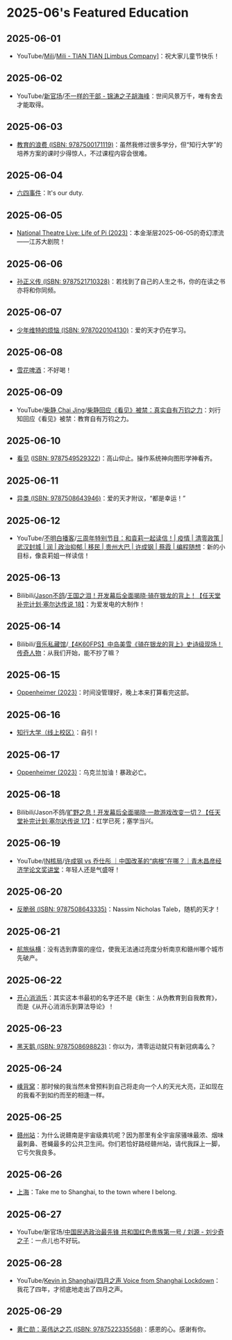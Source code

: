 # 2025-06's Featured Education

## 2025-06-01

- YouTube/[Mili](https://www.youtube.com/@ProjectMili)/[Mili - TIAN TIAN [Limbus Company]](https://youtu.be/szyPY8nbBF4)：祝大家儿童节快乐！

## 2025-06-02

- YouTube/[新官场](https://www.youtube.com/@新官场)/[不一样的干部 - 锦涛之子胡海峰](https://youtu.be/OUbggsiz9yU)：世间风景万千，唯有舍去才能取得。

## 2025-06-03

- [教育的浪费 (ISBN: 9787500171119)](https://book.douban.com/subject/36333171/)：虽然我修过很多学分，但“知行大学”的培养方案的课时少得惊人，不过课程内容会很难。

## 2025-06-04

- [六四事件](https://zh.wikipedia.org/wiki/六四事件)：It's our duty.

## 2025-06-05

- [National Theatre Live: Life of Pi (2023)](https://movie.douban.com/subject/36330906/)：本金渐层2025-06-05的奇幻漂流——江苏大剧院！

## 2025-06-06

- [孙正义传 (ISBN: 9787521710328)](https://book.douban.com/subject/34840584/)：若找到了自己的人生之书，你的在读之书亦将和你同频。

## 2025-06-07

- [少年维特的烦恼 (ISBN: 9787020104130)](https://book.douban.com/subject/25886229/)：爱的天才仍在学习。

## 2025-06-08

- [雪花啤酒](https://www.snowbeer.com.cn/coreProduct/index.html)：不好喝！

## 2025-06-09

- YouTube/[柴静 Chai Jing](https://www.youtube.com/@chaijing2023)/[柴静回应《看见》被禁：真实自有万钧之力](https://youtu.be/_cekUfCopMs)：刘行知回应《看见》被禁：教育自有万钧之力。

## 2025-06-10

- [看见](https://weread.qq.com/web/bookDetail/4b2321a0543d154b29d16b6) ([ISBN: 9787549529322](https://book.douban.com/subject/20427187/))：高山仰止。操作系统神向图形学神看齐。

## 2025-06-11

- [异类 (ISBN: 9787508643946)](https://book.douban.com/subject/25863621/)：爱的天才附议，“都是幸运！”

## 2025-06-12

- YouTube/[不明白播客](https://www.youtube.com/@bumingbai)/[三周年特别节目：和袁莉一起读信！| 疫情 | 清零政策 | 武汉封城 | 润 | 政治抑郁 | 移民 | 贵州大巴 | 许成钢 | 蔡霞 | 编程随想](https://youtu.be/8fvTb5KMTXA)：新的小目标，像袁莉姐一样读信！

## 2025-06-13

- Bilibili/[Jason不鸽](https://space.bilibili.com/2253496)/[王国之泪！开发幕后全面揭晓·骑在银龙的背上！【任天堂补完计划·塞尔达传说 18】](https://www.bilibili.com/video/BV1WLjpzbE3Z/)：为爱发电的大制作！

## 2025-06-14

- Bilibili/[音乐私藏馆](https://space.bilibili.com/229733301)/[【4K60FPS】中岛美雪《骑在银龙的背上》史诗级现场！传奇人物](https://www.bilibili.com/video/BV1ximoYaEYL/)：从我们开始，能不抄了嘛？

## 2025-06-15

- [Oppenheimer (2023)](https://movie.douban.com/subject/35593344/)：时间没管理好，晚上本来打算看完这部。

## 2025-06-16

- [知行大学（线上校区）](https://github.com/harvey-1au/praxis-university-public)：自引！

## 2025-06-17

- [Oppenheimer (2023)](https://movie.douban.com/subject/35593344/)：乌克兰加油！暴政必亡。

## 2025-06-18

- Bilibili/Jason不鸽/[旷野之息！开发幕后全面揭晓·一款游戏改变一切？【任天堂补完计划·塞尔达传说 17】](https://www.bilibili.com/video/BV1PxRtYwE9N/)：红学已死；塞学当兴。

## 2025-06-19

- YouTube/[IN核局](https://www.youtube.com/@Evelyn-2002)/[许成钢 vs 乔仕彤 ｜中国改革的“病根”在哪？｜青木昌彦经济学论文奖讲堂](https://youtu.be/HVeka36A7ek)：年轻人还是气盛呀！

## 2025-06-20

- [反脆弱 (ISBN: 9787508643335)](https://book.douban.com/subject/25782902/)：Nassim Nicholas Taleb，随机的天才！

## 2025-06-21

- [航旅纵横](https://www.umetrip.com/)：没有选到靠窗的座位，使我无法通过亮度分析南京和赣州哪个城市先破产。

## 2025-06-22

- [开心消消乐](https://xxl.happyelements.com/)：其实这本书最初的名字还不是《新生：从伪教育到自我教育》，而是《从开心消消乐到算法导论》！

## 2025-06-23

- [黑天鹅 (ISBN: 9787508698823)](https://book.douban.com/subject/30422558/)：你以为，清零运动就只有新冠病毒么？

## 2025-06-24

- [嵊背窝](https://m.kuaidi100.com/courier/landmark_CCB2BB3396297A57623D98ADC8F5535B.html)：那时候的我当然未曾预料到自己将走向一个人的天光大亮，正如现在的我看不到如约而至的相逢一样。

## 2025-06-25

- [赣州站](https://baike.baidu.com/item/赣州站)：为什么说赣南是宇宙级粪坑呢？因为那里有全宇宙尿骚味最浓、烟味最刺鼻、苍蝇最多的公共卫生间。你们若恰好路经赣州站，请代我踩上一脚，它亏欠我良多。

## 2025-06-26

- [上海](https://youtu.be/KVPmraNrfSg)：Take me to Shanghai, to the town where I belong.

## 2025-06-27

- YouTube/新官场/[中国民选政治最先锋 共和国红色贵族第一号 / 刘源 - 刘少奇之子](https://youtu.be/Wvhioq5J6tU)：一点儿也不好玩。

## 2025-06-28

- YouTube/[Kevin in Shanghai](https://www.youtube.com/@KevininShanghai)/[四月之声 Voice from Shanghai Lockdown](https://youtu.be/38_thLXNHY8)：我花了四年，才彻底地走出了四月之声。

## 2025-06-29

- [黄仁勋：英伟达之芯 (ISBN: 9787522335568)](https://book.douban.com/subject/37142217/)：感恩的心。感谢有你。
